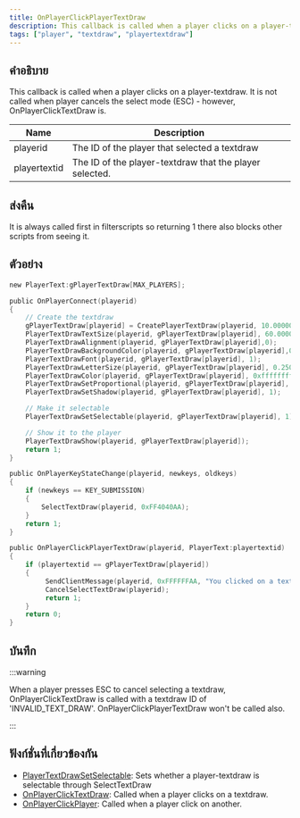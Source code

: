 ```yaml
---
title: OnPlayerClickPlayerTextDraw
description: This callback is called when a player clicks on a player-textdraw.
tags: ["player", "textdraw", "playertextdraw"]
---
```


## คำอธิบาย

This callback is called when a player clicks on a player-textdraw. It is not called when player cancels the select mode (ESC) - however, OnPlayerClickTextDraw is.

| Name         | Description                                             |
| ------------ | ------------------------------------------------------- |
| playerid     | The ID of the player that selected a textdraw           |
| playertextid | The ID of the player-textdraw that the player selected. |

## ส่งคืน

It is always called first in filterscripts so returning 1 there also blocks other scripts from seeing it.

## ตัวอย่าง

```c
new PlayerText:gPlayerTextDraw[MAX_PLAYERS];

public OnPlayerConnect(playerid)
{
    // Create the textdraw
    gPlayerTextDraw[playerid] = CreatePlayerTextDraw(playerid, 10.000000, 141.000000, "MyTextDraw");
    PlayerTextDrawTextSize(playerid, gPlayerTextDraw[playerid], 60.000000, 20.000000);
    PlayerTextDrawAlignment(playerid, gPlayerTextDraw[playerid],0);
    PlayerTextDrawBackgroundColor(playerid, gPlayerTextDraw[playerid],0x000000ff);
    PlayerTextDrawFont(playerid, gPlayerTextDraw[playerid], 1);
    PlayerTextDrawLetterSize(playerid, gPlayerTextDraw[playerid], 0.250000, 1.000000);
    PlayerTextDrawColor(playerid, gPlayerTextDraw[playerid], 0xffffffff);
    PlayerTextDrawSetProportional(playerid, gPlayerTextDraw[playerid], 1);
    PlayerTextDrawSetShadow(playerid, gPlayerTextDraw[playerid], 1);

    // Make it selectable
    PlayerTextDrawSetSelectable(playerid, gPlayerTextDraw[playerid], 1);

    // Show it to the player
    PlayerTextDrawShow(playerid, gPlayerTextDraw[playerid]);
    return 1;
}

public OnPlayerKeyStateChange(playerid, newkeys, oldkeys)
{
    if (newkeys == KEY_SUBMISSION)
    {
        SelectTextDraw(playerid, 0xFF4040AA);
    }
    return 1;
}

public OnPlayerClickPlayerTextDraw(playerid, PlayerText:playertextid)
{
    if (playertextid == gPlayerTextDraw[playerid])
    {
         SendClientMessage(playerid, 0xFFFFFFAA, "You clicked on a textdraw.");
         CancelSelectTextDraw(playerid);
         return 1;
    }
    return 0;
}
```

## บันทึก

:::warning

When a player presses ESC to cancel selecting a textdraw, OnPlayerClickTextDraw is called with a textdraw ID of 'INVALID_TEXT_DRAW'. OnPlayerClickPlayerTextDraw won't be called also.

:::

## ฟังก์ชั่นที่เกี่ยวข้องกัน

- [PlayerTextDrawSetSelectable](../../scripting/functions/PlayerTextDrawSetSelectable.md): Sets whether a player-textdraw is selectable through SelectTextDraw
- [OnPlayerClickTextDraw](../../scripting/callbacks/OnPlayerClickTextDraw.md): Called when a player clicks on a textdraw.
- [OnPlayerClickPlayer](../../scripting/callbacks/OnPlayerClickPlayer.md): Called when a player click on another.
